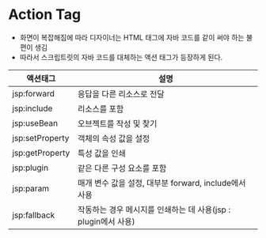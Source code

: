 # Action Tag

- 화면이 복잡해짐에 따라 디자이너는 HTML 태그에 자바 코드를 같이 써야 하는 불편이 생김
- 따라서 스크립트릿의 자바 코드를 대체하는 액션 태그가 등장하게 된다.

|액션태그|설명|
|----|---|
|jsp:forward| 응답을 다른 리소스로 전달|
|jsp:include| 리소스를 포함|
|jsp:useBean| 오브젝트를 작성 및 찾기|
|jsp:setProperty| 객체의 속성 값을 설정|
|jsp:getProperty| 특성 값을 인쇄|
|jsp:plugin| 같은 다른 구성 요소를 포함|
|jsp:param|	매개 변수 값을 설정, 대부분 forward, include에서 사용|
|jsp:fallback| 작동하는 경우 메시지를 인쇄하는 데 사용(jsp : plugin에서 사용)|


